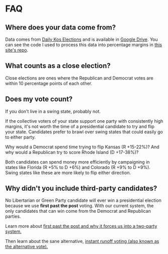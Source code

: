 # FAQ

## Where does your data come from?

Data comes from [Daily Kos Elections](http://www.dailykos.com/story/2016/11/25/1601042/-Nerd-Alert-This-spreadsheet-contains-every-presidential-election-by-state-from-1828-to-2016) and is available in [Google Drive](https://docs.google.com/spreadsheets/d/1D-edaVHTnZNhVU840EPUhz3Cgd7m39Urx7HM8Pq6Pus/edit#gid=29622862). You can see the code I used to process this data into percentage margins in [this site's repo](https://github.com/mplewis/whyvote.us/tree/master/data).

## What counts as a **close** election?

Close elections are ones where the Republican and Democrat votes are within 10 percentage points of each other.

## Does my vote count?

If you don't live in a swing state, probably not.

If the collective voters of your state support one party with consistently high margins, it's not worth the time of a presidential candidate to try and flip your state. Candidates prefer to brawl over swing states that could easily go to either party.

Why would a Democrat spend time trying to flip Kansas (R +15-22%)? And why would a Republican try to score Rhode Island (D +17-38%)?

Both candidates can spend money more efficiently by campaigning in states like Florida (R +5% to D +6%) and Colorado (R +9% to D +9%). Swing states like these are more likely to flip either direction.

## Why didn't you include third-party candidates?

No Libertarian or Green Party candidate will ever win a presidential election because we use **first past the post** voting. With our current system, the only candidates that can win come from the Democrat and Republican parties.

Learn more about [first past the post and why it forces us into a two-party system.](https://www.youtube.com/watch?v=s7tWHJfhiyo)

Then learn about the sane alternative, [instant runoff voting (also known as the alternative vote).](https://www.youtube.com/watch?v=3Y3jE3B8HsE)
